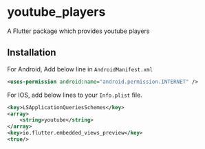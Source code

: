 # youtube_players

A Flutter package which provides youtube players

## Installation

For Android, Add below line in `AndroidManifest.xml` 
```xml
<uses-permission android:name="android.permission.INTERNET" />
```

For IOS, add below lines to your `Info.plist` file.
```xml
<key>LSApplicationQueriesSchemes</key>
<array>
    <string>youtube</string>
</array>
<key>io.flutter.embedded_views_preview</key>
<true/>
```
